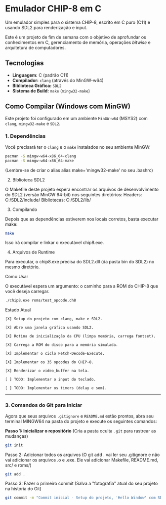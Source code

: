# Emulador CHIP-8 em C

Um emulador simples para o sistema CHIP-8, escrito em C puro (C11) e usando SDL2 para renderização e input.

Este é um projeto de fim de semana com o objetivo de aprofundar os conhecimentos em C, gerenciamento de memória, operações *bitwise* e arquitetura de computadores.

## Tecnologias

* **Linguagem:** C (padrão C11)
* **Compilador:** `clang` (através do MinGW-w64)
* **Biblioteca Gráfica:** `SDL2`
* **Sistema de Build:** `make` (`mingw32-make`)

## Como Compilar (Windows com MinGW)

Este projeto foi configurado em um ambiente `MinGW-w64` (MSYS2) com `clang`, `mingw32-make` e `SDL2`.

### 1. Dependências

Você precisará ter o `clang` e o `make` instalados no seu ambiente MinGW:
```bash
pacman -S mingw-w64-x86_64-clang
pacman -S mingw-w64-x86_64-make
```

(Lembre-se de criar o alias alias make='mingw32-make' no seu .bashrc)

2. Biblioteca SDL2

O Makefile deste projeto espera encontrar os arquivos de desenvolvimento do SDL2 (versão MinGW 64-bit) nos seguintes diretórios:
    Headers: C:/SDL2/include/
    Bibliotecas: C:/SDL2/lib/

3. Compilando

Depois que as dependências estiverem nos locais corretos, basta executar make:

```Bash
make
```

Isso irá compilar e linkar o executável chip8.exe.

4. Arquivos de Runtime

Para executar, o chip8.exe precisa do SDL2.dll (da pasta bin do SDL2) no mesmo diretório.

Como Usar

O executável espera um argumento: o caminho para a ROM do CHIP-8 que você deseja carregar.

```Bash
./chip8.exe roms/test_opcode.ch8
```

Estado Atual

    [X] Setup do projeto com clang, make e SDL2.

    [X] Abre uma janela gráfica usando SDL2.

    [X] Rotina de inicialização da CPU (limpa memória, carrega fontset).

    [X] Carrega a ROM do disco para a memória simulada.

    [X] Implementar o ciclo Fetch-Decode-Execute.

    [X] Implementar os 35 opcodes do CHIP-8.

    [X] Renderizar o video_buffer na tela.

    [ ] TODO: Implementar o input do teclado.

    [ ] TODO: Implementar os timers (delay e som).

---

### 3. Comandos do Git para Iniciar

Agora que seus arquivos `.gitignore` e `README.md` estão prontos, abra seu terminal MINGW64 na pasta do projeto e execute os seguintes comandos:

**Passo 1: Inicializar o repositório**
(Cria a pasta oculta `.git` para rastrear as mudanças)

```bash
git init
```

Passo 2: Adicionar todos os arquivos (O git add . vai ler seu .gitignore e não vai adicionar os arquivos .o e .exe. Ele vai adicionar Makefile, README.md, src/ e roms/)

```Bash
git add .
```

Passo 3: Fazer o primeiro commit (Salva a "fotografia" atual do seu projeto na história do Git)

```Bash
git commit -m "Commit inicial - Setup do projeto, 'Hello Window' com SDL2 e carregam
```